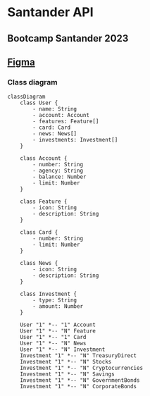 # Santander API
## Bootcamp Santander 2023

## [Figma](https://www.figma.com/file/0ZsjwjsYlYd3timxqMWlbj/SANTANDER---Projeto-Web%2FMobile?type=design&node-id=1421-432&mode=design&t=1GR2gEsQIxYgtI5Q-0)


### Class diagram

```mermaid
classDiagram
    class User {
        - name: String
        - account: Account
        - features: Feature[]
        - card: Card
        - news: News[]
        - investments: Investment[]
    }
    
    class Account {
        - number: String
        - agency: String
        - balance: Number
        - limit: Number
    }
    
    class Feature {
        - icon: String
        - description: String
    }
    
    class Card {
        - number: String
        - limit: Number
    }
    
    class News {
        - icon: String
        - description: String
    }

    class Investment {
        - type: String
        - amount: Number
    }
    
    User "1" *-- "1" Account
    User "1" *-- "N" Feature
    User "1" *-- "1" Card
    User "1" *-- "N" News
    User "1" *-- "N" Investment
    Investment "1" *-- "N" TreasuryDirect
    Investment "1" *-- "N" Stocks
    Investment "1" *-- "N" Cryptocurrencies
    Investment "1" *-- "N" Savings
    Investment "1" *-- "N" GovernmentBonds
    Investment "1" *-- "N" CorporateBonds


```


